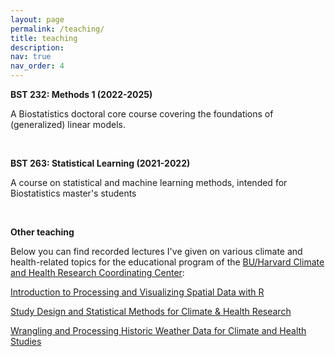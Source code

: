 ```yaml
---
layout: page
permalink: /teaching/
title: teaching
description:
nav: true
nav_order: 4
---
```


**BST 232: Methods 1 (2022-2025)**

A Biostatistics doctoral core course covering the foundations of (generalized) linear models.

&nbsp;
&nbsp;

**BST 263: Statistical Learning (2021-2022)**

A course on statistical and machine learning methods, intended for Biostatistics master's students

&nbsp;
&nbsp;

**Other teaching**

Below you can find recorded lectures I've given on various climate and health-related topics for the educational program of the <a href='https://www.climatehealthcafe.org/'>BU/Harvard Climate and Health Research Coordinating Center</a>:

<a href='https://www.youtube.com/watch?v=nTYlmcm_PIU'>Introduction to Processing and Visualizing Spatial Data with R</a>

<a href='https://www.youtube.com/watch?v=3r_OiCYGI-I&t=1s'>Study Design and Statistical Methods for Climate & Health Research</a>

<a href='https://www.youtube.com/watch?v=6La8pxgKT3Q'>Wrangling and Processing Historic Weather Data for Climate and Health Studies</a>
